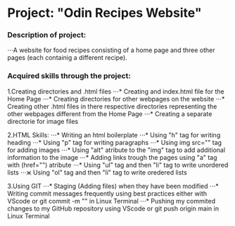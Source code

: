 # Project: "Odin Recipes Website"

### Description of project: 
⋅⋅⋅A website for food recipes consisting of a home page and three other pages (each containig a different recipe).

### Acquired skills through the project:

1.Creating directories and .html files
⋅⋅⋅* Creating and index.html file for the Home Page
⋅⋅⋅* Creating directories for other webpages on the website
⋅⋅⋅* Creating other .html files in there respective directories representing the other webpages different from the Home Page
⋅⋅⋅* Creating a separate directorie for image files

2.HTML Skills:
⋅⋅⋅* Writing an html boilerplate
⋅⋅⋅* Using "h" tag for writing heading
⋅⋅⋅* Using "p" tag for writing paragraphs
⋅⋅⋅* Using img src="" tag for adding images
⋅⋅⋅* Using "alt" atribute to the "img" tag to add additional information to the image
⋅⋅⋅* Adding links trough the pages using "a" tag with (href="") atribute 
⋅⋅⋅* Using "ul" tag and then "li" tag to write unordered lists
⋅⋅⋅ж Using "ol" tag and then "li" tag to write oredered lists

3.Using GIT
⋅⋅⋅* Staging (Adding files) when they have been modified
⋅⋅⋅* Writing commit messages frequently using best practices either with VScode or git commit -m "" in Linux Terminal
⋅⋅⋅* Pushing my commited changes to my GitHub repository using VScode or git push origin main in Linux Terminal

